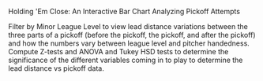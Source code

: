 Holding 'Em Close:
An Interactive Bar Chart Analyzing Pickoff Attempts

Filter by Minor League Level to view lead distance variations between the three parts of a pickoff (before the pickoff, the pickoff, and after the pickoff) and how the numbers vary between league level and pitcher handedness. Compute Z-tests and ANOVA and Tukey HSD tests to determine the significance of the different variables coming in to play to determine the lead distance vs pickoff data.
